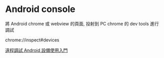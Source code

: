 # Android console

將 Android chrome 或 webview 的頁面, 投射到 PC chrome 的 dev tools 進行調試

chrome://inspect#devices

[遠程調試 Android 設備使用入門](https://developers.google.com/web/tools/chrome-devtools/remote-debugging)
